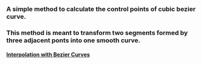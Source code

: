 ### A simple method to calculate the control points of cubic bezier curve.
### This method is meant to transform two segments formed by three adjacent ponts into one smooth curve.
#### [Interpolation with Bezier Curves](http://www.antigrain.com/research/bezier_interpolation/index.html)
